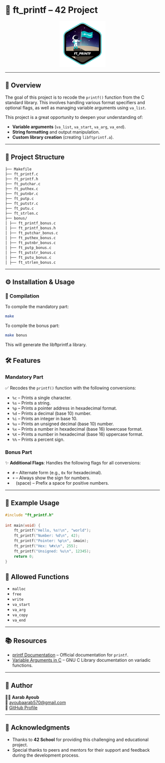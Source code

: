 # 📝 ft_printf – 42 Project

 <p align="center">
     <img src="https://github.com/mcombeau/mcombeau/blob/main/42_badges/ft_printfe.png" alt="Ft_printf 42 project badge"/>
 </p>

---

## 📝 Overview  
The goal of this project is to recode the `printf()` function from the C standard library. This involves handling various format specifiers and optional flags, as well as managing variable arguments using `va_list`.  

This project is a great opportunity to deepen your understanding of:  
- **Variable arguments** (`va_list`, `va_start`, `va_arg`, `va_end`).  
- **String formatting** and output manipulation.  
- **Custom library creation** (creating `libftprintf.a`).  

---

## 📂 Project Structure  
```
├── Makefile
├── ft_printf.c
├── ft_printf.h
├── ft_putchar.c
├── ft_puthex.c
├── ft_putnbr.c
├── ft_putp.c
├── ft_putstr.c
├── ft_putu.c
├── ft_strlen.c
├── bonus/
│ ├── ft_printf_bonus.c
│ ├── ft_printf_bonus.h
│ ├── ft_putchar_bonus.c
│ ├── ft_puthex_bonus.c
│ ├── ft_putnbr_bonus.c
│ ├── ft_putp_bonus.c
│ ├── ft_putstr_bonus.c
│ ├── ft_putu_bonus.c
│ ├── ft_strlen_bonus.c
```

---

## ⚙️ Installation & Usage

### 🔧 Compilation
To compile the mandatory part:
```bash
make
```
To compile the bonus part:

```bash
make bonus
```
This will generate the libftprintf.a library.

## 🛠 Features

### Mandatory Part
✅ Recodes the `printf()` function with the following conversions:
- `%c` – Prints a single character.
- `%s` – Prints a string.
- `%p` – Prints a pointer address in hexadecimal format.
- `%d` – Prints a decimal (base 10) number.
- `%i` – Prints an integer in base 10.
- `%u` – Prints an unsigned decimal (base 10) number.
- `%x` – Prints a number in hexadecimal (base 16) lowercase format.
- `%X` – Prints a number in hexadecimal (base 16) uppercase format.
- `%%` – Prints a percent sign.

### Bonus Part
✨ **Additional Flags**: Handles the following flags for all conversions:
- `#` – Alternate form (e.g., `0x` for hexadecimal).
- `+` – Always show the sign for numbers.
- ` ` (space) – Prefix a space for positive numbers.

---

## 🚀 Example Usage
```c
#include "ft_printf.h"

int main(void) {
    ft_printf("Hello, %s!\n", "world");
    ft_printf("Number: %d\n", 42);
    ft_printf("Pointer: %p\n", &main);
    ft_printf("Hex: %#x\n", 255);
    ft_printf("Unsigned: %u\n", 12345);
    return 0;
}
```
## 📜 Allowed Functions
- `malloc`
- `free`
- `write`
- `va_start`
- `va_arg`
- `va_copy`
- `va_end`

---

## 📚 Resources
- [printf Documentation](https://man7.org/linux/man-pages/man3/printf.3.html) – Official documentation for `printf`.
- [Variable Arguments in C](https://www.geeksforgeeks.org/variadic-functions-in-c/) – GNU C Library documentation on variadic functions.

---

## 📝 Author
👨‍💻 **Aarab Ayoub**  
📧 [ayoubaarab570@gmail.com](mailto:ayoubaarab570@gmail.com)  
🔗 [GitHub Profile](https://github.com/aarab-ayoub)  

---

## 🎉 Acknowledgments
- Thanks to **42 School** for providing this challenging and educational project.
- Special thanks to peers and mentors for their support and feedback during the development process.
